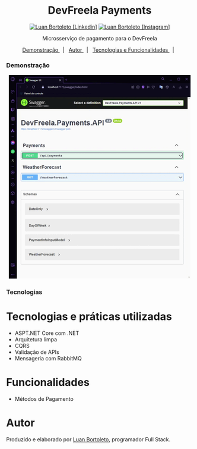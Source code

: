 <h1 align="center">DevFreela Payments</h1>
<p  align='center'> 
 <a href= 'https://www.linkedin.com/in/luan-bortoleto-590490234/'>
 <img alt='Luan Bortoleto [Linkedin]' src='/iconlinke.jpg' width=20px></a>
  <a href='https://www.instagram.com/luanbortoleto/'><img alt='Luan Bortoleto [Instagram]' src='/iconinsta.jpg' width=20px></a>
  </p>
  
  <p align="center"> Microsserviço de pagamento para o DevFreela 
 </p>
 
 <p align='center'>
 <a href= '#demonstração'> Demonstração </a> &nbsp;&nbsp;|&nbsp;&nbsp;
 <a href= '#autor'> Autor </a> &nbsp;&nbsp;|&nbsp;&nbsp;
 <a href= '#tecnologias'> Tecnologias e Funcionalidades </a> &nbsp;&nbsp;|&nbsp;&nbsp;
 </p>
 


 ### Demonstração
 
<p align='center'> <img src= '/DevFreela.API.Payments.gif'</p></p>
 
### Tecnologias

<h1>Tecnologias e práticas utilizadas</h1>

<div>
<ul>
<li>ASPT.NET Core com .NET</li>
<li>Arquitetura limpa</li>
 <li>CQRS</li>
 <li>Validação de APIs</li>
 <li>Mensageria com RabbitMQ</li>
</ul>
</div>

<div>
 <h1> Funcionalidades</h1>
 <ul>
  <li>Métodos de Pagamento</li>
 </ul>
</div>
 
 # Autor 
 <p> Produzido e elaborado por <a href='https://www.instagram.com/luanbortoleto/'>Luan Bortoleto</a>, programador Full Stack.</p>

